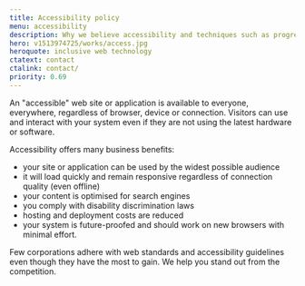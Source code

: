 ```yaml
---
title: Accessibility policy
menu: accessibility
description: Why we believe accessibility and techniques such as progressive enhancement are best for the web and best for you.
hero: v1513974725/works/access.jpg
heroquote: inclusive web technology
ctatext: contact
ctalink: contact/
priority: 0.69
---
```


An "accessible" web site or application is available to everyone, everywhere, regardless of browser, device or connection. Visitors can use and interact with your system even if they are not using the latest hardware or software.

Accessibility offers many business benefits:

* your site or application can be used by the widest possible audience
* it will load quickly and remain responsive regardless of connection quality (even offline)
* your content is optimised for search engines
* you comply with disability discrimination laws
* hosting and deployment costs are reduced
* your system is future-proofed and should work on new browsers with minimal effort.

Few corporations adhere with web standards and accessibility guidelines even though they have the most to gain. We help you stand out from the competition.
